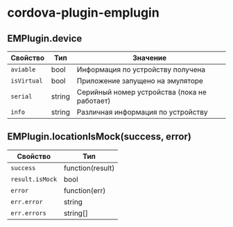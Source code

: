 # cordova-plugin-emplugin

## EMPlugin.device
| Свойство | Тип | Значение |
| --- | --- | --- |
| `aviable` | bool | Информация по устройству получена |
| `isVirtual` | bool | Приложение запущено на эмуляторе |
| `serial` | string | Серийный номер устройства (пока не работает) |
| `info` | string | Различная информация по устройству |

## EMPlugin.locationIsMock(success, error)
| Свойство | Тип |
| --- | --- |
| `success` | function(result) |
| `result.isMock` | bool |
| `error` | function(err) |
| `err.error` | string |
| `err.errors` | string[] |